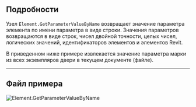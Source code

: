 ## Подробности
Узел `Element.GetParameterValueByName` возвращает значение параметра элемента по имени параметра в виде строки. Значения параметров возвращаются в виде строк, чисел двойной точности, целых чисел, логических значений, идентификаторов элементов и элементов Revit.

В приведенном ниже примере извлекается значение параметра марки из всех экземпляров двери в текущем документе (файле).
___
## Файл примера

![Element.GetParameterValueByName](./Revit.Elements.Element.GetParameterValueByName_img.jpg)

